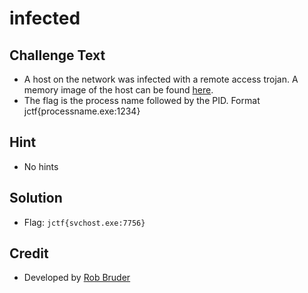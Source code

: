 # infected

## Challenge Text
* A host on the network was infected with a remote access trojan.  A memory image of the host can be found [here](https://drive.google.com/drive/folders/1YJN9tqjKSIRcYD3Wb4ZH1xo2DlnCuJEB).
* The flag is the process name followed by the PID.  Format jctf{processname.exe:1234}

## Hint
* No hints

## Solution
* Flag: `jctf{svchost.exe:7756}`

## Credit
* Developed by [Rob Bruder](https://github.com/njccicrob)
